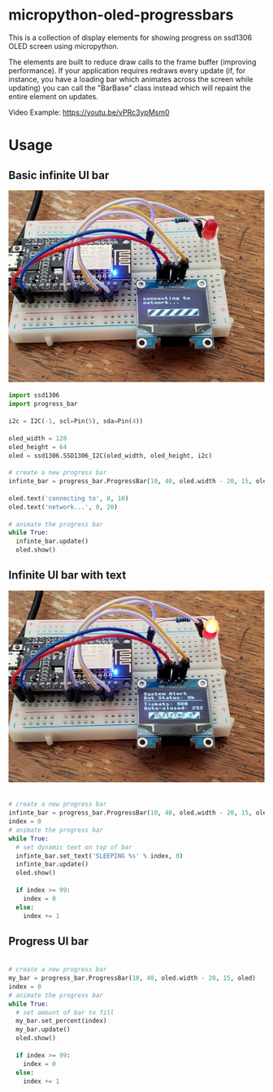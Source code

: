 # micropython-oled-progressbars
This is a collection of display elements for showing progress on ssd1306 OLED screen using micropython.

The elements are built to reduce draw calls to the frame buffer (improving performance).
If your application requires redraws every update (if, for instance, you have a loading bar which animates across the screen while updating) you can call the "BarBase" class instead which will repaint the entire element on updates.

Video Example: https://youtu.be/vPRc3ypMsm0

# Usage

## Basic infinite UI bar
![Basic Infinite Bar](/images/basic.jpg)
```python
import ssd1306
import progress_bar

i2c = I2C(-1, scl=Pin(5), sda=Pin(4))

oled_width = 128
oled_height = 64
oled = ssd1306.SSD1306_I2C(oled_width, oled_height, i2c)

# create a new progress bar
infinte_bar = progress_bar.ProgressBar(10, 40, oled.width - 20, 15, oled)

oled.text('connecting to', 0, 10)
oled.text('network...', 0, 20)

# animate the progress bar
while True:
  infinte_bar.update()
  oled.show()
```

## Infinite UI bar with text
![Infinite Bar With Text](/images/text.jpg)
```python

# create a new progress bar
infinte_bar = progress_bar.ProgressBar(10, 40, oled.width - 20, 15, oled)
index = 0
# animate the progress bar
while True:
  # set dynamic text on top of bar
  infinte_bar.set_text('SLEEPING %s' % index, 0)
  infinte_bar.update()
  oled.show()
  
  if index >= 99:
    index = 0
  else:
    index += 1
```

## Progress UI bar
```python

# create a new progress bar
my_bar = progress_bar.ProgressBar(10, 40, oled.width - 20, 15, oled)
index = 0
# animate the progress bar
while True:
  # set amount of bar to fill
  my_bar.set_percent(index)
  my_bar.update()
  oled.show()
  
  if index >= 99:
    index = 0
  else:
    index += 1
```
